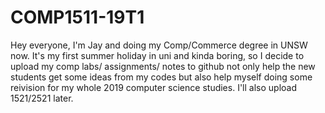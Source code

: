 # COMP1511-19T1

Hey everyone,
I'm Jay and doing my Comp/Commerce degree in UNSW now. 
It's my first summer holiday in uni and kinda boring, so I decide to upload my comp labs/ assignments/ notes to github
not only help the new students get some ideas from my codes
but also help myself doing some reivision for my whole 2019 computer science studies.
I'll also upload 1521/2521 later.
